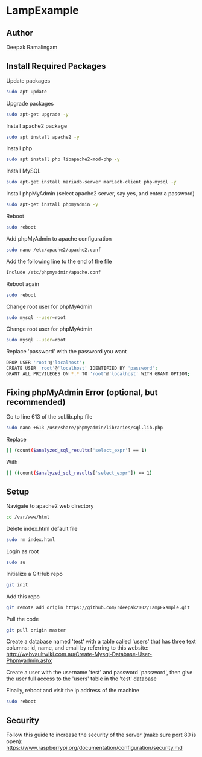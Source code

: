 # LampExample

## Author
Deepak Ramalingam

## Install Required Packages
Update packages
```sh
sudo apt update
```
Upgrade packages
```sh
sudo apt-get upgrade -y
```
Install apache2 package
```sh
sudo apt install apache2 -y
```
Install php
```sh
sudo apt install php libapache2-mod-php -y
```
Install MySQL
```sh
sudo apt-get install mariadb-server mariadb-client php-mysql -y
```
Install phpMyAdmin (select apache2 server, say yes, and enter a password)
```sh
sudo apt-get install phpmyadmin -y
```
Reboot
```sh
sudo reboot
```
Add phpMyAdmin to apache configuration
```sh
sudo nano /etc/apache2/apache2.conf
```
Add the following line to the end of the file
```sh
Include /etc/phpmyadmin/apache.conf
```
Reboot again
```sh
sudo reboot
```
Change root user for phpMyAdmin
```sh
sudo mysql --user=root
```
Change root user for phpMyAdmin
```sh
sudo mysql --user=root
```
Replace 'password' with the password you want
```sh
DROP USER 'root'@'localhost';
CREATE USER 'root'@'localhost' IDENTIFIED BY 'password';
GRANT ALL PRIVILEGES ON *.* TO 'root'@'localhost' WITH GRANT OPTION;
```

## Fixing phpMyAdmin Error (optional, but recommended)
Go to line 613 of the sql.lib.php file
```sh
sudo nano +613 /usr/share/phpmyadmin/libraries/sql.lib.php
```
Replace
```sh
|| (count($analyzed_sql_results['select_expr'] == 1)
```
With
```sh
|| ((count($analyzed_sql_results['select_expr']) == 1)
```

## Setup
Navigate to apache2 web directory
```sh
cd /var/www/html
```
Delete index.html default file
```sh
sudo rm index.html
```
Login as root
```sh
sudo su
```
Initialize a GitHub repo
```sh
git init
```
Add this repo
```sh
git remote add origin https://github.com/rdeepak2002/LampExample.git
```
Pull the code
```sh
git pull origin master
```
Create a database named 'test' with a table called 'users' that has three text columns: id, name, and email by referring to this website:
http://webvaultwiki.com.au/Create-Mysql-Database-User-Phpmyadmin.ashx

Create a user with the username 'test' and password 'password', then give the user full access to the 'users' table in the 'test' database

Finally, reboot and visit the ip address of the machine
```sh
sudo reboot
```

## Security
Follow this guide to increase the security of the server (make sure port 80 is open):
https://www.raspberrypi.org/documentation/configuration/security.md
